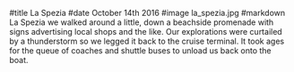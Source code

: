 #title La Spezia
#date October 14th 2016
#image la_spezia.jpg
#markdown
La Spezia we walked around a little, down a beachside promenade with signs
advertising local shops and the like. Our explorations were curtailed by a
thunderstorm so we legged it back to the cruise terminal. It took ages for
the queue of coaches and shuttle buses to unload us back onto the boat.
